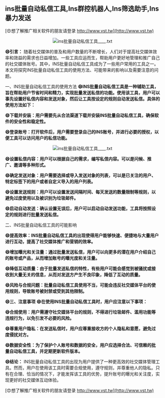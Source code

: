 ## **ins批量自动私信工具,Ins群控机器人,Ins筛选助手,Ins暴力发送**

[😍想了解推广相关软件的朋友请登录 http://www.vst.tw](http://www.vst.tw)

 <center><img src="https://vst.tw/MP4/tuiguang/png/4.png" alt="ins批量自动私信工具____.txt"></center>

**😄引言：**
随着社交媒体的普及和用户数量的不断增长，人们对于提高社交媒体效率和效益的需求也日益增加。一些工具应运而生，帮助用户更好地管理和推广自己的社交媒体账号。其中，INS批量自动私信工具成为了一些用户常用的工具之一。本文将探究INS批量自动私信工具的使用方法、可能带来的影响以及需要注意的问题。

一、INS批量自动私信工具的使用方法
**😄INS批量自动私信工具是一种辅助工具，旨在帮助用户节省时间和精力，实现批量发送私信的功能。使用该工具，用户可以事先设置好私信内容和发送对象，然后让工具按设定的规则自动发送私信。具体的使用方法如下：**

**😄下载并安装：用户需要先从合法渠道下载并安装INS批量自动私信工具，确保软件的安全性和稳定性。**

**😄登录账号：打开软件后，用户需要登录自己的INS账号，并进行必要的授权，以便工具可以访问用户的私信功能。**

 <center><img src="https://vst.tw/MP4/tuiguang/png/6.png" alt="ins批量自动私信工具____.txt"></center>

**😄设置私信内容：用户可以根据自己的需求，编写私信内容。可以是问候、推广、邀请等多种形式。**

**😄确定发送对象：用户需要选择或导入发送对象的列表，可以是已关注的用户、特定标签下的用户或者自定义导入的用户列表。**

**😄设置发送规则：用户可以设置发送间隔时间、每天发送的数量限制等规则，以避免过度使用以及被识别为垃圾邮件。**

**😄启动自动发送：确认设置无误后，用户可以启动自动发送功能，工具将按照设定的规则进行批量发送私信。**

二、INS批量自动私信工具的可能影响

**😄提高效率：INS批量自动私信工具的出现使得用户能够快速、便捷地与大量用户进行互动，提高了社交媒体推广和营销的效率。**

**😄增加曝光和关注量：通过批量发送私信，用户可以向更多的潜在用户介绍自己的账号或产品，从而增加账号的曝光度和关注量。**

**😄降低互动质量：由于批量发送私信的特性，有些用户可能会感觉到被骚扰或接收到大量无关的信息，从而对发送方产生不良印象，降低了互动的质量。**

**😄风险与合规问题：批量自动私信工具使用不当，可能会违反社交媒体平台的使用规则，导致账号被封禁或受到其他限制。**

**😄三、注意事项**
**😄在使用INS批量自动私信工具时，用户应注意以下事项：**

**😄合规使用：用户需遵守社交媒体平台的规则，不得进行垃圾邮件、滥用功能等违规行为，以免引发不必要的风险。**

**😄尊重用户隐私：在发送私信时，用户应尊重接收方的个人隐私和意愿，避免过度侵扰对方。**

**😄数据安全性：为了保护个人账号和数据的安全，用户应选择合法、可信赖的批量自动私信工具，并定期更新软件版本。**

**😄结论：**
INS批量自动私信工具的出现为用户提供了一种更高效的社交媒体管理工具。然而，用户在使用该工具时需要合规使用，遵守规则，并尊重他人的隐私。只有在合理、恰当的情况下，才能发挥该工具的优势，提升账号的曝光和关注度，实现更好的社交媒体互动体验。

[😍想了解推广相关软件的朋友请登录 http://www.vst.tw](http://www.vst.tw)




